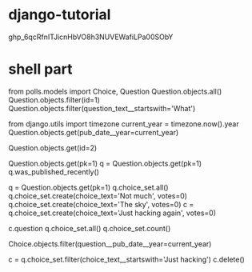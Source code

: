 # django-tutorial

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


# shell part

from polls.models import Choice, Question
Question.objects.all()
Question.objects.filter(id=1)
Question.objects.filter(question_text__startswith='What')

from django.utils import timezone
current_year = timezone.now().year
Question.objects.get(pub_date__year=current_year)

Question.objects.get(id=2)

Question.objects.get(pk=1)
q = Question.objects.get(pk=1)
q.was_published_recently()

q = Question.objects.get(pk=1)
q.choice_set.all()
q.choice_set.create(choice_text='Not much', votes=0)
q.choice_set.create(choice_text='The sky', votes=0)
c = q.choice_set.create(choice_text='Just hacking again', votes=0)

c.question
q.choice_set.all()
q.choice_set.count()

Choice.objects.filter(question__pub_date__year=current_year)

c = q.choice_set.filter(choice_text__startswith='Just hacking')
c.delete()


